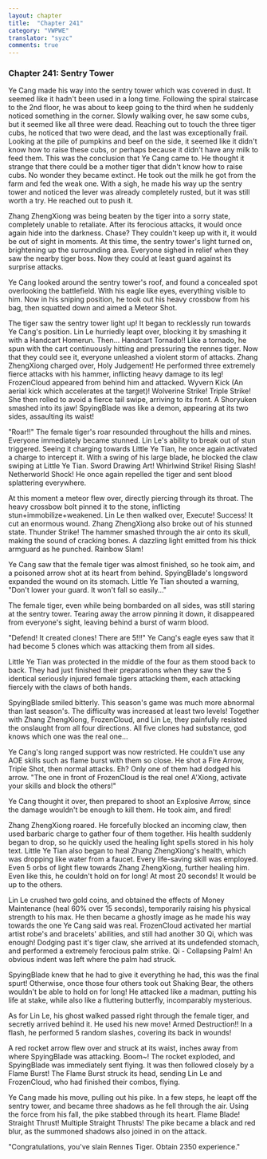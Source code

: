 ```yaml
---
layout: chapter
title:  "Chapter 241"
category: "VWPWE"
translator: "syzc"
comments: true
---
```


### Chapter 241: Sentry Tower

Ye Cang made his way into the sentry tower which was covered in dust. It seemed like it hadn't been used in a long time. Following the spiral staircase to the 2nd floor, he was about to keep going to the third when he suddenly noticed something in the corner. Slowly walking over, he saw some cubs, but it seemed like all three were dead. Reaching out to touch the three tiger cubs, he noticed that two were dead, and the last was exceptionally frail. Looking at the pile of pumpkins and beef on the side, it seemed like it didn't know how to raise these cubs, or perhaps because it didn't have any milk to feed them. This was the conclusion that Ye Cang came to. He thought it strange that there could be a mother tiger that didn't know how to raise cubs. No wonder they became extinct. He took out the milk he got from the farm and fed the weak one. With a sigh, he made his way up the sentry tower and noticed the lever was already completely rusted, but it was still worth a try. He reached out to push it.

Zhang ZhengXiong was being beaten by the tiger into a sorry state, completely unable to retaliate. After its ferocious attacks, it would once again hide into the darkness. Chase? They couldn't keep up with it, it would be out of sight in moments. At this time, the sentry tower's light turned on, brightening up the surrounding area. Everyone sighed in relief when they saw the nearby tiger boss. Now they could at least guard against its surprise attacks. 

Ye Cang looked around the sentry tower's roof, and found a concealed spot overlooking the battlefield. With his eagle like eyes, everything visible to him. Now in his sniping position, he took out his heavy crossbow from his bag, then squatted down and aimed a Meteor Shot.

The tiger saw the sentry tower light up! It began to recklessly run towards Ye Cang's position. Lin Le hurriedly leapt over, blocking it by smashing it with a Handcart Homerun. Then... Handcart Tornado!! Like a tornado, he spun with the cart continuously hitting and pressuring the rennes tiger. Now that they could see it, everyone unleashed a violent storm of attacks. Zhang ZhengXiong charged over, Holy Judgement! He performed three extremely fierce attacks with his hammer, inflicting heavy damage to its leg! FrozenCloud appeared from behind him and attacked. Wyvern Kick (An aerial kick which accelerates at the target)! Wolverine Strike! Triple Strike! She then rolled to avoid a fierce tail swipe, arriving to its front. A Shoryuken smashed into its jaw! SpyingBlade was like a demon, appearing at its two sides, assaulting its waist!

"Roar!!" The female tiger's roar resounded throughout the hills and mines. Everyone immediately became stunned. Lin Le's ability to break out of stun triggered. Seeing it charging towards Little Ye Tian, he once again activated a charge to intercept it. With a swing of his large blade, he blocked the claw swiping at Little Ye Tian. Sword Drawing Art! Whirlwind Strike! Rising Slash! Netherworld Shock! He once again repelled the tiger and sent blood splattering everywhere.

At this moment a meteor flew over, directly piercing through its throat. The heavy crossbow bolt pinned it to the stone, inflicting stun+immobilize+weakened. Lin Le then walked over, Execute! Success! It cut an enormous wound. Zhang ZhengXiong also broke out of his stunned state. Thunder Strike! The hammer smashed through the air onto its skull, making the sound of cracking bones. A dazzling light emitted from his thick armguard as he punched. Rainbow Slam!

Ye Cang saw that the female tiger was almost finished, so he took aim, and a poisoned arrow shot at its heart from behind. SpyingBlade's longsword expanded the wound on its stomach. Little Ye Tian shouted a warning, "Don't lower your guard. It won't fall so easily..."

The female tiger, even while being bombarded on all sides, was still staring at the sentry tower. Tearing away the arrow pinning it down, it disappeared from everyone's sight, leaving behind a burst of warm blood.

"Defend! It created clones! There are 5!!!" Ye Cang's eagle eyes saw that it had become 5 clones which was attacking them from all sides.

Little Ye Tian was protected in the middle of the four as them stood back to back. They had just finished their preparations when they saw the 5 identical seriously injured female tigers attacking them, each attacking fiercely with the claws of both hands.

SpyingBlade smiled bitterly. This season's game was much more abnormal than last season's. The difficulty was increased at least two levels! Together with Zhang ZhengXiong, FrozenCloud, and Lin Le, they painfully resisted the onslaught from all four directions. All five clones had substance, god knows which one was the real one...

Ye Cang's long ranged support was now restricted. He couldn't use any AOE skills such as flame burst with them so close. He shot a Fire Arrow, Triple Shot, then normal attacks. Eh? Only one of them had dodged his arrow. "The one in front of FrozenCloud is the real one! A'Xiong, activate your skills and block the others!"

Ye Cang thought it over, then prepared to shoot an Explosive Arrow, since the damage wouldn't be enough to kill them. He took aim, and fired!

Zhang ZhengXiong roared. He forcefully blocked an incoming claw, then used barbaric charge to gather four of them together. His health suddenly began to drop, so he quickly used the healing light spells stored in his holy text. Little Ye Tian also began to heal Zhang ZhengXiong's health, which was dropping like water from a faucet. Every life-saving skill was employed. Even 5 orbs of light flew towards Zhang ZhengXiong, further healing him. Even like this, he couldn't hold on for long! At most 20 seconds! It would be up to the others.

Lin Le crushed two gold coins, and obtained the effects of Money Maintenance (heal 60% over 15 seconds), temporarily raising his physical strength to his max. He then became a ghostly image as he made his way towards the one Ye Cang said was real. FrozenCloud activated her martial artist robe's and bracelets' abilities, and still had another 30 Qi, which was enough! Dodging past it's tiger claw, she arrived at its undefended stomach, and performed a extremely ferocious palm strike. Qi - Collapsing Palm! An obvious indent was left where the palm had struck.

SpyingBlade knew that he had to give it everything he had, this was the final spurt! Otherwise, once those four others took out Shaking Bear, the others wouldn't be able to hold on for long! He attacked like a madman, putting his life at stake, while also like a fluttering butterfly, incomparably mysterious.

As for Lin Le, his ghost walked passed right through the female tiger, and secretly arrived behind it. He used his new move! Armed Destruction!! In a flash, he performed 5 random slashes, covering its back in wounds!

A red rocket arrow flew over and struck at its waist, inches away from where SpyingBlade was attacking. Boom~! The rocket exploded, and SpyingBlade was immediately sent flying. It was then followed closely by a Flame Burst! The Flame Burst struck its head, sending Lin Le and FrozenCloud, who had finished their combos, flying.

Ye Cang made his move, pulling out his pike. In a few steps, he leapt off the sentry tower, and became three shadows as he fell through the air. Using the force from his fall, the pike stabbed through its heart. Flame Blade! Straight Thrust! Multiple Straight Thrusts! The pike became a black and red blur, as the summoned shadows also joined in on the attack. 

"Congratulations, you've slain Rennes Tiger. Obtain 2350 experience."
